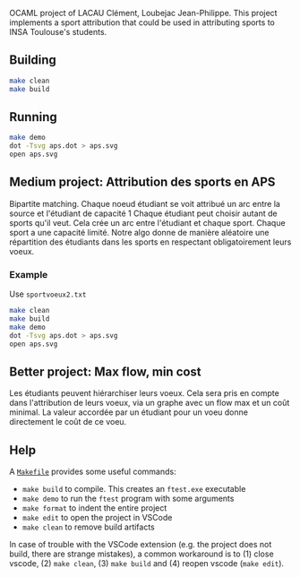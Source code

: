 OCAML project of LACAU Clément, Loubejac Jean-Philippe.
This project implements a sport attribution that could be used in attributing sports to INSA Toulouse's students.

## Building
```bash
make clean
make build
```
## Running
```bash
make demo
dot -Tsvg aps.dot > aps.svg
open aps.svg
```
## Medium project: Attribution des sports en APS
Bipartite matching.
Chaque noeud étudiant se voit attribué un arc entre la source et l'étudiant de capacité 1
Chaque étudiant peut choisir autant de sports qu'il veut. Cela crée un arc entre l'étudiant et chaque sport.
Chaque sport a une capacité limité. Notre algo donne de manière aléatoire une répartition des étudiants dans les sports
en respectant obligatoirement leurs voeux.

### Example
Use `sportvoeux2.txt`
```bash
make clean
make build
make demo
dot -Tsvg aps.dot > aps.svg
open aps.svg
```

## Better project: Max flow, min cost
Les étudiants peuvent hiérarchiser leurs voeux. Cela sera pris en compte dans l'attribution de leurs voeux, via un graphe
avec un flow max et un coût minimal. La valeur accordée par un étudiant pour un voeu donne directement le coût de ce voeu.

## Help
A [`Makefile`](Makefile) provides some useful commands:

 - `make build` to compile. This creates an `ftest.exe` executable
 - `make demo` to run the `ftest` program with some arguments
 - `make format` to indent the entire project
 - `make edit` to open the project in VSCode
 - `make clean` to remove build artifacts

In case of trouble with the VSCode extension (e.g. the project does not build, there are strange mistakes), a common workaround is to (1) close vscode, (2) `make clean`, (3) `make build` and (4) reopen vscode (`make edit`).


